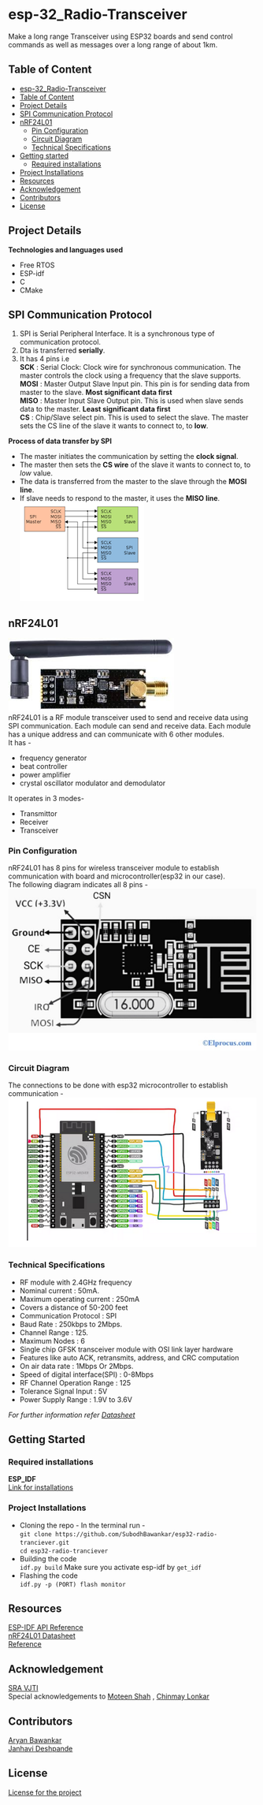# esp-32_Radio-Transceiver
Make a long range Transceiver using ESP32 boards and send control commands as well as messages over a long range of about 1km.

## Table of Content
- [esp-32_Radio-Transceiver](https://github.com/SubodhBawankar/esp32-radio-tranciever/blob/Mentee-Janhavi/Notes/Readme.md#esp-32_radio-transceiver)
- [Table of Content](https://github.com/SubodhBawankar/esp32-radio-tranciever/edit/Mentee-Janhavi/Notes/Readme.md#table-of-content)
- [Project Details](https://github.com/SubodhBawankar/esp32-radio-tranciever/blob/Mentee-Janhavi/Notes/Readme.md#project-details)
- [SPI Communication Protocol](https://github.com/SubodhBawankar/esp32-radio-tranciever/blob/Mentee-Janhavi/Notes/Readme.md#spi-communication-protocol)
- [nRF24L01](https://github.com/SubodhBawankar/esp32-radio-tranciever/blob/Mentee-Janhavi/Notes/Readme.md#nrf24l01)
  - [Pin Configuration](https://github.com/SubodhBawankar/esp32-radio-tranciever/blob/Mentee-Janhavi/Notes/Readme.md#pin-configuration)
  - [Circuit Diagram](https://github.com/SubodhBawankar/esp32-radio-tranciever/blob/Mentee-Janhavi/Notes/Readme.md#circuit-diagram)
  - [Technical Specifications](https://github.com/SubodhBawankar/esp32-radio-tranciever/blob/Mentee-Janhavi/Notes/Readme.md#technical-specifications)
- [Getting started](https://github.com/SubodhBawankar/esp32-radio-tranciever/blob/Mentee-Janhavi/Notes/Readme.md#getting-started)
  - [Required installations](https://github.com/SubodhBawankar/esp32-radio-tranciever/blob/Mentee-Janhavi/Notes/Readme.md#required-installations)
 - [Project Installations](https://github.com/SubodhBawankar/esp32-radio-tranciever/blob/Mentee-Janhavi/Notes/Readme.md#project-installations)
- [Resources](https://github.com/SubodhBawankar/esp32-radio-tranciever/blob/Mentee-Janhavi/Notes/Readme.md#resources)
- [Acknowledgement](https://github.com/SubodhBawankar/esp32-radio-tranciever/blob/Mentee-Janhavi/Notes/Readme.md#acknowledgement)
- [Contributors](https://github.com/SubodhBawankar/esp32-radio-tranciever/blob/Mentee-Janhavi/Notes/Readme.md#contributors)
- [License](https://github.com/SubodhBawankar/esp32-radio-tranciever/blob/Mentee-Janhavi/Notes/Readme.md#license)

## Project Details
**Technologies and languages used**
- Free RTOS
- ESP-idf
- C
- CMake

## SPI Communication Protocol
1. SPI is Serial Peripheral Interface. It is a synchronous type of communication protocol.
2. Dta is transferred **serially**.
3. It has 4 pins i.e <br>
**SCK** : Serial Clock: Clock wire for synchronous communication. The master controls the clock using a frequency that the slave supports.<br>
**MOSI** : Master Output Slave Input pin. This pin is for sending data from master to the slave. **Most significant data first** <br>
**MISO** : Master Input Slave Output pin. This is used when slave sends data to the master. **Least significant data first** <br>
**CS** : Chip/Slave select pin. This is used to select the slave. The master sets the CS line of the slave it wants to connect to, to **low**.

**Process of data transfer by SPI**
- The master initiates the communication by setting the **clock signal**.
- The master then sets the **CS wire** of the slave it wants to connect to, to _low_ value.
- The data is transferred from the master to the slave through the **MOSI line**.
- If slave needs to respond to the master, it uses the **MISO line**. <br>
![SPI](Images/SPI.png)<br>

## nRF24L01
![nRF24L01 Sensor Module](Images/NRF24L01.png)<br>
nRF24L01 is a RF module transceiver used to send and receive data using SPI communication. Each module can send and receive data. Each module has a unique address and can communicate with 6 other modules.<br>
It has - 
- frequency generator
- beat controller
- power amplifier
- crystal oscillator modulator and demodulator<br>

It operates in 3 modes-

- Transmittor
- Receiver
- Transceiver

### Pin Configuration
nRF24L01 has 8 pins for wireless transceiver module to establish communication with board and microcontroller(esp32 in our case).<br>
The following diagram indicates all 8 pins - <br>
![Pin Configuration](Images/nrf_pin.png)<br>

### Circuit Diagram
The connections to be done with esp32 microcontroller to establish communication - <br>
![Circuit Diagram](Images/nrf_circuit.png)<br>

### Technical Specifications
- RF module with 2.4GHz frequency
- Nominal current : 50mA.
- Maximum operating current : 250mA
- Covers a distance of 50-200 feet
- Communication Protocol : SPI
- Baud Rate : 250kbps to 2Mbps.
- Channel Range : 125.
- Maximum Nodes : 6
- Single chip GFSK transceiver module with OSI link layer hardware
- Features like auto ACK, retransmits, address, and CRC computation
- On air data rate : 1Mbps Or 2Mbps.
- Speed of digital interface(SPI) : 0-8Mbps
- RF Channel Operation Range : 125
- Tolerance Signal Input : 5V
- Power Supply Range : 1.9V to 3.6V

_For further information refer [Datasheet](https://www.sparkfun.com/datasheets/Components/SMD/nRF24L01Pluss_Preliminary_Product_Specification_v1_0.pdf)_

## Getting Started 
### Required installations 
**ESP_IDF**<br>
[Link for installations](https://github.com/espressif/esp-idf.git)

### Project Installations 
- Cloning the repo - In the terminal run - <br>
  `git clone https://github.com/SubodhBawankar/esp32-radio-tranciever.git ` <br>
  `cd esp32-radio-tranciever`<br>
- Building the code <br>
`idf.py build` Make sure you activate esp-idf by `get_idf`<br>
- Flashing the code <br>
`idf.py -p (PORT) flash monitor`<br>

## Resources
[ESP-IDF API Reference](https://docs.espressif.com/projects/esp-idf/en/v4.2.4/esp32/api-reference/index.html)<br>
[nRF24L01 Datasheet](https://www.sparkfun.com/datasheets/Components/SMD/nRF24L01Pluss_Preliminary_Product_Specification_v1_0.pdf)<br>
[Reference](https://github.com/nopnop2002/esp-idf-mirf.git)

## Acknowledgement
[SRA VJTI](https://github.com/SRA-VJTI)<br>
Special acknowledgements to [Moteen Shah](https://github.com/Jamm02) , [Chinmay Lonkar](https://github.com/ChinmayLonkar)<br>

## Contributors
[Aryan Bawankar](https://github.com/SubodhBawankar)<br>
[Janhavi Deshpande](https://github.com/janhavi1803)

## License
[License for the project](https://github.com/SubodhBawankar/esp32-radio-tranciever/blob/main/LICENSE)
